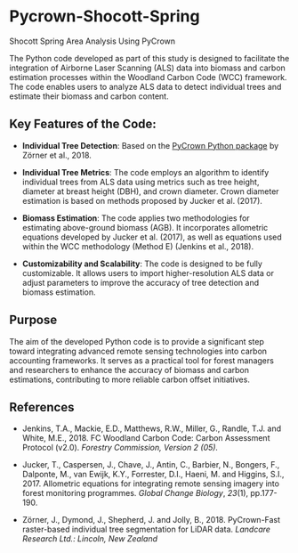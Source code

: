 # Pycrown-Shocott-Spring

Shocott Spring Area Analysis Using PyCrown

The Python code developed as part of this study is designed to facilitate the integration of Airborne Laser Scanning (ALS) data into biomass and carbon estimation processes within the Woodland Carbon Code (WCC) framework. The code enables users to analyze ALS data to detect individual trees and estimate their biomass and carbon content.

## Key Features of the Code:

- **Individual Tree Detection**: Based on the [PyCrown Python package](https://github.com/manaakiwhenua/pycrown) by Zörner et al., 2018.
  
- **Individual Tree Metrics**: The code employs an algorithm to identify individual trees from ALS data using metrics such as tree height, diameter at breast height (DBH), and crown diameter. Crown diameter estimation is based on methods proposed by Jucker et al. (2017).

- **Biomass Estimation**: The code applies two methodologies for estimating above-ground biomass (AGB). It incorporates allometric equations developed by Jucker et al. (2017), as well as equations used within the WCC methodology (Method E) (Jenkins et al., 2018).

- **Customizability and Scalability**: The code is designed to be fully customizable. It allows users to import higher-resolution ALS data or adjust parameters to improve the accuracy of tree detection and biomass estimation.

## Purpose

The aim of the developed Python code is to provide a significant step toward integrating advanced remote sensing technologies into carbon accounting frameworks. It serves as a practical tool for forest managers and researchers to enhance the accuracy of biomass and carbon estimations, contributing to more reliable carbon offset initiatives.

## References

- Jenkins, T.A., Mackie, E.D., Matthews, R.W., Miller, G., Randle, T.J. and White, M.E., 2018. FC Woodland Carbon Code: Carbon Assessment Protocol (v2.0). *Forestry Commission, Version 2 (05).*

- Jucker, T., Caspersen, J., Chave, J., Antin, C., Barbier, N., Bongers, F., Dalponte, M., van Ewijk, K.Y., Forrester, D.I., Haeni, M. and Higgins, S.I., 2017. Allometric equations for integrating remote sensing imagery into forest monitoring programmes. *Global Change Biology*, *23*(1), pp.177-190.

- Zörner, J., Dymond, J., Shepherd, J. and Jolly, B., 2018. PyCrown-Fast raster-based individual tree segmentation for LiDAR data. *Landcare Research Ltd.: Lincoln, New Zealand*